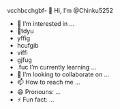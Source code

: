 vcchbcchgbf- 👋 Hi, I’m @Chinku5252
- 👀 I’m interested in ...
- 🌱tdyu
- yffig
- hcufgib
- viffi
- gjfug
- .fuc I’m currently learning ...
- 💞️ I’m looking to collaborate on ...
- 📫 How to reach me ...
- 😄 Pronouns: ...
- ⚡ Fun fact: ...

<!---
Chinku5252/Chinku5252 is a ✨ special ✨ repository because its `README.md` (this file) appears on your GitHub profile.
You can click the Preview link to take a look at your changes.
--->
